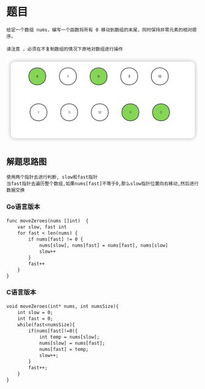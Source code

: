 <!--
 * @Date: 2023-03-01 14:51:09
 * @Author: Bruce
 * @Description: 
-->
# 题目

```
给定一个数组 nums，编写一个函数将所有 0 移动到数组的末尾，同时保持非零元素的相对顺序。

请注意 ，必须在不复制数组的情况下原地对数组进行操作
```

<img src="./../images/simple/283/283.png">

## 解题思路图

```
使用两个指针去进行判断, slow和fast指针
当fast指针去遍历整个数组,如果nums[fast]不等于0,那么slow指针位置向右移动,然后进行数据交换
```

### **Go语言版本**

```
func moveZeroes(nums []int)  {
    var slow, fast int
    for fast < len(nums) {
        if nums[fast] != 0 {
            nums[slow], nums[fast] = nums[fast], nums[slow]
            slow++
        }
        fast++
    }
}
```

### **C语言版本**

```
void moveZeroes(int* nums, int numsSize){
    int slow = 0; 
    int fast = 0;
    while(fast<numsSize){
        if(nums[fast]!=0){
            int temp = nums[slow];
            nums[slow] = nums[fast];
            nums[fast] = temp;
            slow++;
        }
        fast++;
    }
}
```